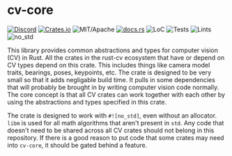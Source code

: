 # cv-core

[![Discord][dci]][dcl] [![Crates.io][ci]][cl] ![MIT/Apache][li] [![docs.rs][di]][dl] ![LoC][lo] ![Tests][btl] ![Lints][bll] ![no_std][bnl]

[ci]: https://img.shields.io/crates/v/cv-core.svg
[cl]: https://crates.io/crates/cv-core/

[li]: https://img.shields.io/crates/l/specs.svg?maxAge=2592000

[di]: https://docs.rs/cv-core/badge.svg
[dl]: https://docs.rs/cv-core/

[lo]: https://tokei.rs/b1/github/rust-cv/cv-core?category=code

[dci]: https://img.shields.io/discord/550706294311485440.svg?logo=discord&colorB=7289DA
[dcl]: https://discord.gg/d32jaam

[btl]: https://github.com/rust-cv/cv-core/workflows/unit%20tests/badge.svg
[bll]: https://github.com/rust-cv/cv-core/workflows/lints/badge.svg
[bnl]: https://github.com/rust-cv/cv-core/workflows/no-std/badge.svg

This library provides common abstractions and types for computer vision (CV) in Rust.
All the crates in the rust-cv ecosystem that have or depend on CV types depend on this crate.
This includes things like camera model traits, bearings, poses, keypoints, etc. The crate is designed to
be very small so that it adds negligable build time. It pulls in some dependencies
that will probably be brought in by writing computer vision code normally.
The core concept is that all CV crates can work together with each other by using the
abstractions and types specified in this crate.

The crate is designed to work with `#![no_std]`, even without an allocator. `libm` is used
for all math algorithms that aren't present in `std`. Any code that doesn't need to be shared
across all CV crates should not belong in this repository. If there is a good reason to put
code that some crates may need into `cv-core`, it should be gated behind a feature.
